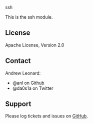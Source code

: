 ssh

This is the ssh module.

License
-------

Apache License, Version 2.0

Contact
-------

Andrew Leonard:

* @anl on Github
* @da0s1a on Twitter


Support
-------

Please log tickets and issues on [GitHub](https://github.com/anl/puppet-ssh).
